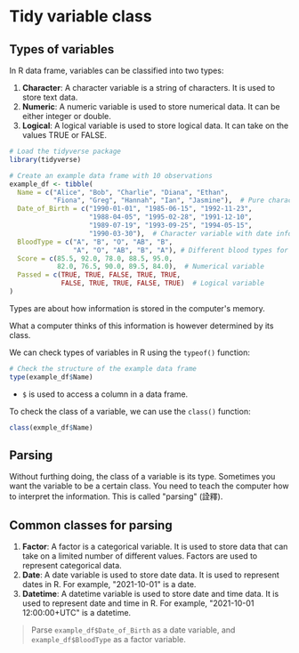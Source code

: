 # Tidy variable class

## Types of variables

In R data frame, variables can be classified into two types:

1. **Character**: A character variable is a string of characters. It is used to store text data.
2. **Numeric**: A numeric variable is used to store numerical data. It can be either integer or double.
3. **Logical**: A logical variable is used to store logical data. It can take on the values TRUE or FALSE.

```r
# Load the tidyverse package
library(tidyverse)

# Create an example data frame with 10 observations
example_df <- tibble(
  Name = c("Alice", "Bob", "Charlie", "Diana", "Ethan", 
           "Fiona", "Greg", "Hannah", "Ian", "Jasmine"),  # Pure character variable
  Date_of_Birth = c("1990-01-01", "1985-06-15", "1992-11-23", 
                    "1988-04-05", "1995-02-28", "1991-12-10", 
                    "1989-07-19", "1993-09-25", "1994-05-15", 
                    "1990-03-30"),  # Character variable with date information
  BloodType = c("A", "B", "O", "AB", "B",  
                "A", "O", "AB", "B", "A"), # Different blood types for each individual
  Score = c(85.5, 92.0, 78.0, 88.5, 95.0, 
            82.0, 76.5, 90.0, 89.5, 84.0),  # Numerical variable
  Passed = c(TRUE, TRUE, FALSE, TRUE, TRUE, 
             FALSE, TRUE, TRUE, FALSE, TRUE)  # Logical variable
)

```

Types are about how information is stored in the computer's memory.

What a computer thinks of this information is however determined by its class. 

We can check types of variables in R using the `typeof()` function:   
```r  
# Check the structure of the example data frame
type(example_df$Name) 
```

  - `$` is used to access a column in a data frame.  

To check the class of a variable, we can use the `class()` function:  
```r  
class(exmple_df$Name)  
```  

## Parsing 

Without furthing doing, the class of a variable is its type. Sometimes you want the variable to be a certain class. You need to teach the computer how to interpret the information. This is called "parsing" (詮釋).


## Common classes for parsing

1. **Factor**: A factor is a categorical variable. It is used to store data that can take on a limited number of different values. Factors are used to represent categorical data.
2. **Date**: A date variable is used to store date data. It is used to represent dates in R. For example, "2021-10-01" is a date.
3. **Datetime**: A datetime variable is used to store date and time data. It is used to represent date and time in R.  For example, "2021-10-01 12:00:00+UTC" is a datetime.

> Parse `example_df$Date_of_Birth` as a date variable, and `example_df$BloodType` as a factor variable.
